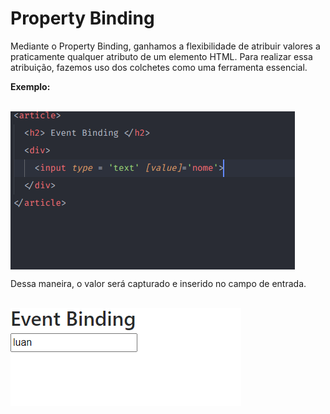 # Property Binding

Mediante o Property Binding, ganhamos a flexibilidade de atribuir valores a praticamente qualquer atributo de um elemento HTML. Para realizar essa atribuição, fazemos uso dos colchetes como uma ferramenta essencial.

**Exemplo:**

<br><img align="center" src="/content/image/dataBinding/dataBinding10.png" alt="Arquivos DataBinding"><br>


Dessa maneira, o valor será capturado e inserido no campo de entrada.

<br><img align="center" src="/content/image/dataBinding/dataBinding11.png" alt="Arquivos DataBinding"><br>





